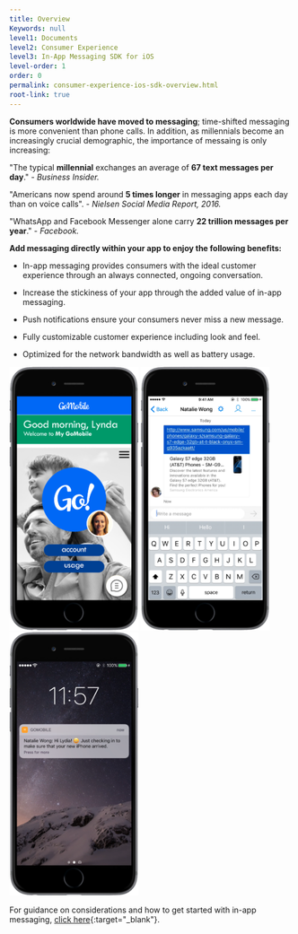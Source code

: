 ```yaml
---
title: Overview
Keywords: null
level1: Documents
level2: Consumer Experience
level3: In-App Messaging SDK for iOS
level-order: 1
order: 0
permalink: consumer-experience-ios-sdk-overview.html
root-link: true
---
```


**Consumers worldwide have moved to messaging**; time-shifted messaging is more convenient than phone calls. In addition, as millennials become an increasingly crucial demographic, the importance of messaing is only increasing:

"The typical **millennial** exchanges an average of **67 text messages per day**." - _Business Insider._

"Americans now spend around **5 times longer** in messaging apps each day than on voice calls". - _Nielsen Social Media Report, 2016._

"WhatsApp and Facebook Messenger alone carry **22 trillion messages per year**." - _Facebook._

**Add messaging directly within your app to enjoy the following benefits:**

- In-app messaging provides consumers with the ideal customer experience through an always connected, ongoing conversation.

- Increase the stickiness of your app through the added value of in-app messaging.

- Push notifications ensure your consumers never miss a new message.

- Fully customizable customer experience including look and feel.

- Optimized for the network bandwidth as well as battery usage.

<img src="img/inappoverview1.png" alt="InAppOverview1" style="max-width:230px;max-height:700px;"> <img src="img/inappoverview2.png" alt="InAppOverview2" style="max-width:230px;max-height:700px;"> <img src="img/inappoverview3.png" alt="InAppOverview3" style="max-width:230px;max-height:700px;">

For guidance on considerations and how to get started with in-app messaging, [click here](products-channels-inapp-messaging.html){:target="_blank"}.
